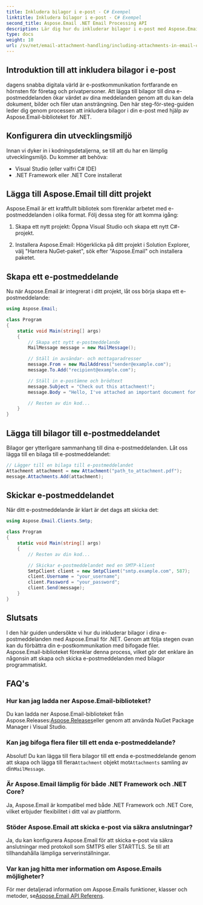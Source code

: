```yaml
---
title: Inkludera bilagor i e-post - C# Exempel
linktitle: Inkludera bilagor i e-post - C# Exempel
second_title: Aspose.Email .NET Email Processing API
description: Lär dig hur du inkluderar bilagor i e-post med Aspose.Email för .NET. Steg-för-steg-guide med C#-kodexempel.
type: docs
weight: 10
url: /sv/net/email-attachment-handling/including-attachments-in-email-csharp-example/
---
```


## Introduktion till att inkludera bilagor i e-post

dagens snabba digitala värld är e-postkommunikation fortfarande en hörnsten för företag och privatpersoner. Att lägga till bilagor till dina e-postmeddelanden ökar värdet av dina meddelanden genom att du kan dela dokument, bilder och filer utan ansträngning. Den här steg-för-steg-guiden leder dig genom processen att inkludera bilagor i din e-post med hjälp av Aspose.Email-biblioteket för .NET.

## Konfigurera din utvecklingsmiljö

Innan vi dyker in i kodningsdetaljerna, se till att du har en lämplig utvecklingsmiljö. Du kommer att behöva:

- Visual Studio (eller valfri C# IDE)
- .NET Framework eller .NET Core installerat

## Lägga till Aspose.Email till ditt projekt

Aspose.Email är ett kraftfullt bibliotek som förenklar arbetet med e-postmeddelanden i olika format. Följ dessa steg för att komma igång:

1. Skapa ett nytt projekt: Öppna Visual Studio och skapa ett nytt C#-projekt.

2. Installera Aspose.Email: Högerklicka på ditt projekt i Solution Explorer, välj "Hantera NuGet-paket", sök efter "Aspose.Email" och installera paketet.

## Skapa ett e-postmeddelande

Nu när Aspose.Email är integrerat i ditt projekt, låt oss börja skapa ett e-postmeddelande:

```csharp
using Aspose.Email;

class Program
{
    static void Main(string[] args)
    {
        // Skapa ett nytt e-postmeddelande
        MailMessage message = new MailMessage();

        // Ställ in avsändar- och mottagaradresser
        message.From = new MailAddress("sender@example.com");
        message.To.Add("recipient@example.com");

        // Ställ in e-postämne och brödtext
        message.Subject = "Check out this attachment!";
        message.Body = "Hello, I've attached an important document for you.";

        // Resten av din kod...
    }
}
```

## Lägga till bilagor till e-postmeddelandet

Bilagor ger ytterligare sammanhang till dina e-postmeddelanden. Låt oss lägga till en bilaga till e-postmeddelandet:

```csharp
// Lägger till en bilaga till e-postmeddelandet
Attachment attachment = new Attachment("path_to_attachment.pdf");
message.Attachments.Add(attachment);
```

## Skickar e-postmeddelandet

När ditt e-postmeddelande är klart är det dags att skicka det:

```csharp
using Aspose.Email.Clients.Smtp;

class Program
{
    static void Main(string[] args)
    {
        // Resten av din kod...

        // Skickar e-postmeddelandet med en SMTP-klient
        SmtpClient client = new SmtpClient("smtp.example.com", 587);
        client.Username = "your_username";
        client.Password = "your_password";
        client.Send(message);
    }
}
```

## Slutsats

I den här guiden undersökte vi hur du inkluderar bilagor i dina e-postmeddelanden med Aspose.Email för .NET. Genom att följa stegen ovan kan du förbättra din e-postkommunikation med bifogade filer. Aspose.Email-biblioteket förenklar denna process, vilket gör det enklare än någonsin att skapa och skicka e-postmeddelanden med bilagor programmatiskt.

## FAQ's

### Hur kan jag ladda ner Aspose.Email-biblioteket?

 Du kan ladda ner Aspose.Email-biblioteket från Aspose.Releases:[Aspose.Releases](https://releases.aspose.com/email/net/)eller genom att använda NuGet Package Manager i Visual Studio.

### Kan jag bifoga flera filer till ett enda e-postmeddelande?

 Absolut! Du kan lägga till flera bilagor till ett enda e-postmeddelande genom att skapa och lägga till flera`Attachment` objekt mot`Attachments` samling av din`MailMessage`.

### Är Aspose.Email lämplig för både .NET Framework och .NET Core?

Ja, Aspose.Email är kompatibel med både .NET Framework och .NET Core, vilket erbjuder flexibilitet i ditt val av plattform.

### Stöder Aspose.Email att skicka e-post via säkra anslutningar?

Ja, du kan konfigurera Aspose.Email för att skicka e-post via säkra anslutningar med protokoll som SMTPS eller STARTTLS. Se till att tillhandahålla lämpliga serverinställningar.

### Var kan jag hitta mer information om Aspose.Emails möjligheter?

 För mer detaljerad information om Aspose.Emails funktioner, klasser och metoder, se[Aspose.Email API Referens](https://reference.aspose.com/email/net/).
